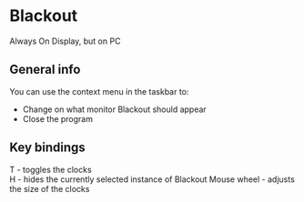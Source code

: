 # Blackout
Always On Display, but on PC

General info
------------
You can use the context menu in the taskbar to:
- Change on what monitor Blackout should appear
- Close the program

Key bindings<br>
------------
T - toggles the clocks<br>
H - hides the currently selected instance of Blackout
Mouse wheel - adjusts the size of the clocks
